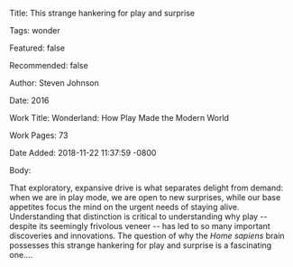 Title:  This strange hankering for play and surprise

Tags:   wonder

Featured: false

Recommended: false

Author: Steven Johnson

Date:   2016

Work Title: Wonderland: How Play Made the Modern World

Work Pages: 73

Date Added: 2018-11-22 11:37:59 -0800

Body:

That exploratory, expansive drive is what separates delight from demand: when we are in play mode, we are open to new surprises, while our base appetites focus the mind on the urgent needs of staying alive. Understanding that distinction is critical to understanding why play -- despite its seemingly frivolous veneer -- has led to so many important discoveries and innovations. The question of why the *Home sapiens* brain possesses this strange hankering for play and surprise is a fascinating one....

